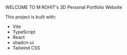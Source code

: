 WELCOME TO M ROHIT's 3D Personal Portfolio Website

This project is built with:

- Vite
- TypeScript
- React
- shadcn-ui
- Tailwind CSS
